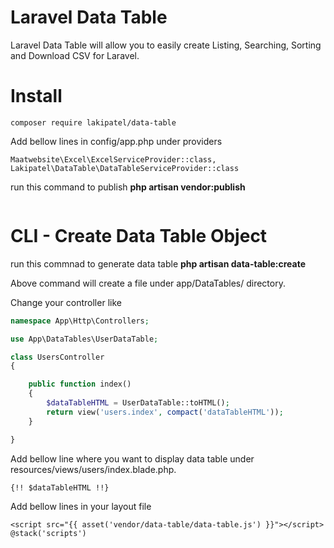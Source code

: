 # Laravel Data Table
Laravel Data Table will allow you to easily create Listing, Searching, Sorting and Download CSV for Laravel.


# Install
```
composer require lakipatel/data-table
```

Add bellow lines in config/app.php under providers
```
Maatwebsite\Excel\ExcelServiceProvider::class,
Lakipatel\DataTable\DataTableServiceProvider::class
```

run this command to publish **php artisan vendor:publish**
```

```

# CLI - Create Data Table Object
run this commnad to generate data table **php artisan data-table:create**

Above command will create a file under app/DataTables/ directory.


Change your controller like

```php
namespace App\Http\Controllers;

use App\DataTables\UserDataTable;

class UsersController
{

    public function index()
    {
        $dataTableHTML = UserDataTable::toHTML();
        return view('users.index', compact('dataTableHTML'));
    }

}

```


Add bellow line where you want to display data table under resources/views/users/index.blade.php.
```
{!! $dataTableHTML !!}
```

Add bellow lines in your layout file
```
<script src="{{ asset('vendor/data-table/data-table.js') }}"></script>
@stack('scripts')
```



